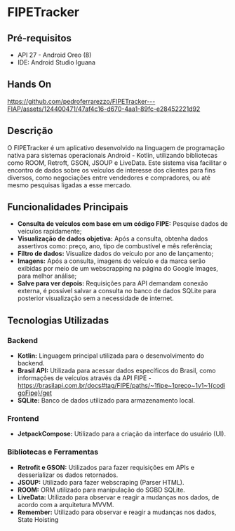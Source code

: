 # FIPETracker

## Pré-requisitos

- API 27 - Android Oreo (8)
- IDE: Android Studio Iguana

## Hands On
https://github.com/pedroferrarezzo/FIPETracker---FIAP/assets/124400471/47af4c16-d670-4aa1-89fc-e28452221d92

## Descrição

O FIPETracker é um aplicativo desenvolvido na linguagem de programação nativa para sistemas operacionais Android - Kotlin, utilizando bibliotecas como ROOM, Retroft, GSON, JSOUP e LiveData. 
Este sistema visa facilitar o encontro de dados sobre os veículos de interesse dos clientes para fins diversos, como negociações entre vendedores e compradores, ou até mesmo pesquisas ligadas a esse mercado.

## Funcionalidades Principais

- **Consulta de veículos com base em um código FIPE:** Pesquise dados de veículos rapidamente;
- **Visualização de dados objetiva:** Após a consulta, obtenha dados assertivos como: preço, ano, tipo de combustível e mês referência;
- **Filtro de dados:** Visualize dados do veículo por ano de lançamento;
- **Imagens:** Após a consulta, imagens do veículo e da marca serão exibidas por meio de um webscrapping na página do Google Images, para melhor análise;
- **Salve para ver depois:** Requisições para API demandam conexão externa, é possível salvar a consulta no banco de dados SQLite para posterior visualização sem a necessidade de internet.

## Tecnologias Utilizadas

### Backend
- **Kotlin:** Linguagem principal utilizada para o desenvolvimento do backend.
- **Brasil API:** Utilizada para acessar dados específicos do Brasil, como informações de veículos através da API FIPE - https://brasilapi.com.br/docs#tag/FIPE/paths/~1fipe~1preco~1v1~1{codigoFipe}/get
- **SQLite:** Banco de dados utilizado para armazenamento local.

### Frontend
- **JetpackCompose:** Utilizado para a criação da interface do usuário (UI).

### Bibliotecas e Ferramentas
- **Retrofit e GSON:** Utilizados para fazer requisições em APIs e desserializar os dados retornados.
- **JSOUP:** Utilizado para fazer webscraping (Parser HTML).
- **ROOM:** ORM utilizado para manipulação do SGBD SQLite.
- **LiveData:** Utilizado para observar e reagir a mudanças nos dados, de acordo com a arquitetura MVVM.
- **Remember:** Utilizado para observar e reagir a mudanças nos dados, State Hoisting
